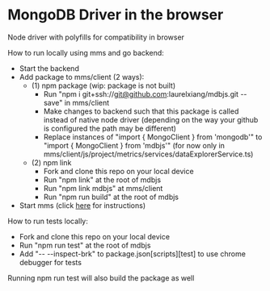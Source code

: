 # MongoDB Driver in the browser
Node driver with polyfills for compatibility in browser

How to run locally using mms and go backend:  
* Start the backend  
* Add package to mms/client (2 ways):  
  * (1) npm package  (wip: package is not built)
    * Run "npm i git+ssh://git@github.com:laurelxiang/mdbjs.git --save" in mms/client  
    * Make changes to backend such that this package is called instead of native node driver
(depending on the way your github is configured the path may be different)  
    * Replace instances of "import { MongoClient } from 'mongodb'" to "import { MongoClient } from 'mdbjs'"
(for now only in mms/client/js/project/metrics/services/dataExplorerService.ts)  
  * (2) npm link  
    * Fork and clone this repo on your local device
    * Run "npm link" at the root of mdbjs
    * Run "npm link mdbjs" at mms/client
    * Run "npm run build" at the root of mdbjs  
* Start mms (click [here](https://wiki.corp.mongodb.com/display/MMS/Cloud+Developer+Setup#CloudDeveloperSetup-BuildandruntheMMSapplication) for instructions)

How to run tests locally:  
* Fork and clone this repo on your local device
* Run "npm run test" at the root of mdbjs  
* Add "-- --inspect-brk" to package.json\[scripts]\[test] to use chrome debugger for tests

Running npm run test will also build the package as well  

